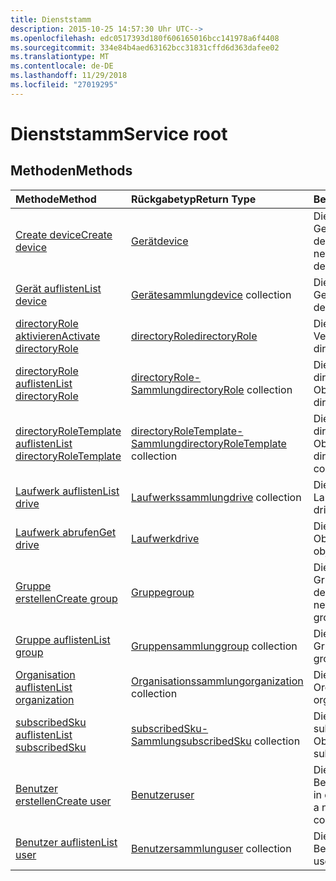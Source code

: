 ```yaml
---
title: Dienststamm
description: 2015-10-25 14:57:30 Uhr UTC-->
ms.openlocfilehash: edc0517393d180f606165016bcc141978a6f4408
ms.sourcegitcommit: 334e84b4aed63162bcc31831cffd6d363dafee02
ms.translationtype: MT
ms.contentlocale: de-DE
ms.lasthandoff: 11/29/2018
ms.locfileid: "27019295"
---
```

# <a name="service-root"></a><span data-ttu-id="dba1b-103">Dienststamm</span><span class="sxs-lookup"><span data-stu-id="dba1b-103">Service root</span></span>


## <a name="methods"></a><span data-ttu-id="dba1b-104">Methoden</span><span class="sxs-lookup"><span data-stu-id="dba1b-104">Methods</span></span>



| <span data-ttu-id="dba1b-105">Methode</span><span class="sxs-lookup"><span data-stu-id="dba1b-105">Method</span></span>           | <span data-ttu-id="dba1b-106">Rückgabetyp</span><span class="sxs-lookup"><span data-stu-id="dba1b-106">Return Type</span></span>    |<span data-ttu-id="dba1b-107">Beschreibung</span><span class="sxs-lookup"><span data-stu-id="dba1b-107">Description</span></span>|
|:---------------|:--------|:----------|
|[<span data-ttu-id="dba1b-108">Create device</span><span class="sxs-lookup"><span data-stu-id="dba1b-108">Create device</span></span>](../api/device-post-devices.md) |[<span data-ttu-id="dba1b-109">Gerät</span><span class="sxs-lookup"><span data-stu-id="dba1b-109">device</span></span>](device.md)| <span data-ttu-id="dba1b-110">Dient zum Erstellen eines neuen Gerätss durch Veröffentlichen in der Gerätesammlung.</span><span class="sxs-lookup"><span data-stu-id="dba1b-110">Create a new device by posting to the devices collection.</span></span>|
|[<span data-ttu-id="dba1b-111">Gerät auflisten</span><span class="sxs-lookup"><span data-stu-id="dba1b-111">List device</span></span>](../api/device-list.md) | <span data-ttu-id="dba1b-112">[Gerätesammlung](device.md)</span><span class="sxs-lookup"><span data-stu-id="dba1b-112">[device](device.md) collection</span></span> |<span data-ttu-id="dba1b-113">Dient zum Abrufen einer Geräteobjektsammlung.</span><span class="sxs-lookup"><span data-stu-id="dba1b-113">Get device object collection.</span></span> |
|[<span data-ttu-id="dba1b-114">directoryRole aktivieren</span><span class="sxs-lookup"><span data-stu-id="dba1b-114">Activate directoryRole</span></span>](../api/directoryrole-post-directoryroles.md) | [<span data-ttu-id="dba1b-115">directoryRole</span><span class="sxs-lookup"><span data-stu-id="dba1b-115">directoryRole</span></span>](directoryrole.md) |<span data-ttu-id="dba1b-116">Dient zum Aktivieren einer Verzeichnisrolle.</span><span class="sxs-lookup"><span data-stu-id="dba1b-116">Activate a directory role.</span></span> |
|[<span data-ttu-id="dba1b-117">directoryRole auflisten</span><span class="sxs-lookup"><span data-stu-id="dba1b-117">List directoryRole</span></span>](../api/directoryrole-list.md) | <span data-ttu-id="dba1b-118">[directoryRole-Sammlung](directoryrole.md)</span><span class="sxs-lookup"><span data-stu-id="dba1b-118">[directoryRole](directoryrole.md) collection</span></span> |<span data-ttu-id="dba1b-119">Dient zum Abrufen der directoryRole-Objektsammlung.</span><span class="sxs-lookup"><span data-stu-id="dba1b-119">Get directoryRole object collection.</span></span> |
|[<span data-ttu-id="dba1b-120">directoryRoleTemplate auflisten</span><span class="sxs-lookup"><span data-stu-id="dba1b-120">List directoryRoleTemplate</span></span>](../api/directoryroletemplate-list.md) | <span data-ttu-id="dba1b-121">[directoryRoleTemplate-Sammlung](directoryroletemplate.md)</span><span class="sxs-lookup"><span data-stu-id="dba1b-121">[directoryRoleTemplate](directoryroletemplate.md) collection</span></span> |<span data-ttu-id="dba1b-122">Dient zum Abrufen der directoryRoleTemplate-Objektsammlung.</span><span class="sxs-lookup"><span data-stu-id="dba1b-122">Get directoryRoleTemplate object collection.</span></span> |
|[<span data-ttu-id="dba1b-123">Laufwerk auflisten</span><span class="sxs-lookup"><span data-stu-id="dba1b-123">List drive</span></span>](../api/drive-list.md) | <span data-ttu-id="dba1b-124">[Laufwerkssammlung](drive.md)</span><span class="sxs-lookup"><span data-stu-id="dba1b-124">[drive](drive.md) collection</span></span> |<span data-ttu-id="dba1b-125">Dient zum Abrufen einer Laufwerksobjektsammlung.</span><span class="sxs-lookup"><span data-stu-id="dba1b-125">Get drive object collection.</span></span> |
|[<span data-ttu-id="dba1b-126">Laufwerk abrufen</span><span class="sxs-lookup"><span data-stu-id="dba1b-126">Get drive</span></span>](../api/drive-get.md) | [<span data-ttu-id="dba1b-127">Laufwerk</span><span class="sxs-lookup"><span data-stu-id="dba1b-127">drive</span></span>](drive.md)  |<span data-ttu-id="dba1b-128">Dient zum Abrufen von Objekteigenschaften.</span><span class="sxs-lookup"><span data-stu-id="dba1b-128">Get drive object properties.</span></span> |
|[<span data-ttu-id="dba1b-129">Gruppe erstellen</span><span class="sxs-lookup"><span data-stu-id="dba1b-129">Create group</span></span>](../api/group-post-groups.md) |[<span data-ttu-id="dba1b-130">Gruppe</span><span class="sxs-lookup"><span data-stu-id="dba1b-130">group</span></span>](group.md)| <span data-ttu-id="dba1b-131">Dient zum Erstellen einer neuen Gruppe durch Veröffentlichen in der Gruppensammlung.</span><span class="sxs-lookup"><span data-stu-id="dba1b-131">Create a new group by posting to the groups collection.</span></span>|
|[<span data-ttu-id="dba1b-132">Gruppe auflisten</span><span class="sxs-lookup"><span data-stu-id="dba1b-132">List group</span></span>](../api/group-list.md) | <span data-ttu-id="dba1b-133">[Gruppensammlung](group.md)</span><span class="sxs-lookup"><span data-stu-id="dba1b-133">[group](group.md) collection</span></span> |<span data-ttu-id="dba1b-134">Dient zum Abrufen einer Gruppenobjektsammlung.</span><span class="sxs-lookup"><span data-stu-id="dba1b-134">Get group object collection.</span></span> |
|[<span data-ttu-id="dba1b-135">Organisation auflisten</span><span class="sxs-lookup"><span data-stu-id="dba1b-135">List organization</span></span>](../api/organization-get.md) | <span data-ttu-id="dba1b-136">[Organisationssammlung](organization.md)</span><span class="sxs-lookup"><span data-stu-id="dba1b-136">[organization](organization.md) collection</span></span> |<span data-ttu-id="dba1b-137">Dient zum Abrufen der Organisationsobjektsammlung.</span><span class="sxs-lookup"><span data-stu-id="dba1b-137">Get organization object collection.</span></span> |
|[<span data-ttu-id="dba1b-138">subscribedSku auflisten</span><span class="sxs-lookup"><span data-stu-id="dba1b-138">List subscribedSku</span></span>](../api/subscribedsku-list.md) | <span data-ttu-id="dba1b-139">[subscribedSku-Sammlung](subscribedsku.md)</span><span class="sxs-lookup"><span data-stu-id="dba1b-139">[subscribedSku](subscribedsku.md) collection</span></span> |<span data-ttu-id="dba1b-140">Dient zum Abrufen der subscribedSku-Objektsammlung.</span><span class="sxs-lookup"><span data-stu-id="dba1b-140">Get subscribedSku object collection.</span></span> |
|[<span data-ttu-id="dba1b-141">Benutzer erstellen</span><span class="sxs-lookup"><span data-stu-id="dba1b-141">Create user</span></span>](../api/user-post-users.md) |[<span data-ttu-id="dba1b-142">Benutzer</span><span class="sxs-lookup"><span data-stu-id="dba1b-142">user</span></span>](user.md)| <span data-ttu-id="dba1b-143">Dient zum Erstellen eines neuen Benutzers durch Veröffentlichen in der Benutzersammlung.</span><span class="sxs-lookup"><span data-stu-id="dba1b-143">Create a new user by posting to the users collection.</span></span>|
|[<span data-ttu-id="dba1b-144">Benutzer auflisten</span><span class="sxs-lookup"><span data-stu-id="dba1b-144">List user</span></span>](../api/user-list.md) | <span data-ttu-id="dba1b-145">[Benutzersammlung](user.md)</span><span class="sxs-lookup"><span data-stu-id="dba1b-145">[user](user.md) collection</span></span> |<span data-ttu-id="dba1b-146">Dient zum Abrufen einer Benutzerobjektsammlung.</span><span class="sxs-lookup"><span data-stu-id="dba1b-146">Get user object collection.</span></span> |

<!-- uuid: 8fcb5dbc-d5aa-4681-8e31-b001d5168d79
2015-10-25 14:57:30 UTC -->
<!-- {
  "type": "#page.annotation",
  "description": "Service root",
  "keywords": "",
  "section": "documentation",
  "tocPath": ""
}-->
